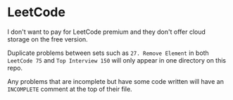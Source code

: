 # LeetCode

I don't want to pay for LeetCode premium and they don't offer cloud storage on the free version.

Duplicate problems between sets such as `27. Remove Element` in both `LeetCode 75` and `Top Interview 150` will only appear in one directory on this repo.

Any problems that are incomplete but have some code written will have an `INCOMPLETE` comment at the top of their file.
